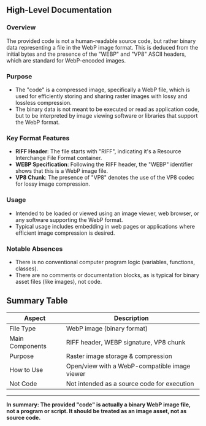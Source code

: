 ## High-Level Documentation

### Overview

The provided code is not a human-readable source code, but rather binary data representing a file in the WebP image format. This is deduced from the initial bytes and the presence of the "WEBP" and "VP8" ASCII headers, which are standard for WebP-encoded images.

### Purpose

- The "code" is a compressed image, specifically a WebP file, which is used for efficiently storing and sharing raster images with lossy and lossless compression.
- The binary data is not meant to be executed or read as application code, but to be interpreted by image viewing software or libraries that support the WebP format.

### Key Format Features

- **RIFF Header**: The file starts with "RIFF", indicating it's a Resource Interchange File Format container.
- **WEBP Specification**: Following the RIFF header, the "WEBP" identifier shows that this is a WebP image file.
- **VP8 Chunk**: The presence of "VP8" denotes the use of the VP8 codec for lossy image compression.

### Usage

- Intended to be loaded or viewed using an image viewer, web browser, or any software supporting the WebP format.
- Typical usage includes embedding in web pages or applications where efficient image compression is desired.

### Notable Absences

- There is no conventional computer program logic (variables, functions, classes).
- There are no comments or documentation blocks, as is typical for binary asset files (like images), not code.

## Summary Table

| Aspect           | Description                                          |
|------------------|------------------------------------------------------|
| File Type        | WebP image (binary format)                           |
| Main Components  | RIFF header, WEBP signature, VP8 chunk               |
| Purpose          | Raster image storage & compression                   |
| How to Use       | Open/view with a WebP-compatible image viewer        |
| Not Code         | Not intended as a source code for execution          |

---

**In summary: The provided "code" is actually a binary WebP image file, not a program or script. It should be treated as an image asset, not as source code.**